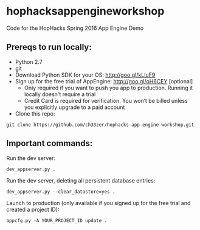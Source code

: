 # hophacksappengineworkshop
Code for the HopHacks Spring 2016 App Engine Demo

## Prereqs to run locally:
* Python 2.7
* git
* Download Python SDK for your OS: http://goo.gl/kLIuF9
* Sign up for the free trial of AppEngine: http://goo.gl/oH6CEY [optional]
    * Only required if you want to push you app to production. Running it locally doesn't require a trial
    * Credit Card is required for verification. You won’t be billed unless you explicitly upgrade to a paid account
* Clone this repo:
```
git clone https://github.com/ch33zer/hophacks-app-engine-workshop.git
```

## Important commands:
Run the dev server:
```
dev_appserver.py .
```
Run the dev server, deleting all persistent database entries:
```
dev_appserver.py --clear_datastore=yes .
```
Launch to production (only available if you signed up for the free trial and created a project ID):
```
appcfg.py -A YOUR_PROJECT_ID update .
```
